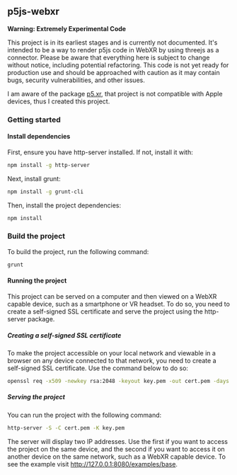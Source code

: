 ## p5js-webxr

**Warning: Extremely Experimental Code**

This project is in its earliest stages and is currently not documented. It's intended to be a way to render p5js code in WebXR by using threejs as a connector. Please be aware that everything here is subject to change without notice, including potential refactoring. This code is not yet ready for production use and should be approached with caution as it may contain bugs, security vulnerabilities, and other issues.

I am aware of the package [p5.xr](https://github.com/stalgiag/p5.xr), that project is not compatible with Apple devices, thus I created this project.

### Getting started

#### Install dependencies

First, ensure you have http-server installed. If not, install it with:

```bash
npm install -g http-server
```

Next, install grunt:

```bash
npm install -g grunt-cli
```

Then, install the project dependencies:

```bash
npm install
```

### Build the project

To build the project, run the following command:

```bash
grunt
```

#### Running the project

This project can be served on a computer and then viewed on a WebXR capable device, such as a smartphone or VR headset. To do so, you need to create a self-signed SSL certificate and serve the project using the http-server package.

##### Creating a self-signed SSL certificate

To make the project accessible on your local network and viewable in a browser on any device connected to that network, you need to create a self-signed SSL certificate. Use the command below to do so:

```bash
openssl req -x509 -newkey rsa:2048 -keyout key.pem -out cert.pem -days 365
```

##### Serving the project

You can run the project with the following command:

```bash
http-server -S -C cert.pem -K key.pem
```

The server will display two IP addresses. Use the first if you want to access the project on the same device, and the second if you want to access it on another device on the same network, such as a WebXR capable device. To see the example visit http://127.0.0.1:8080/examples/base.
